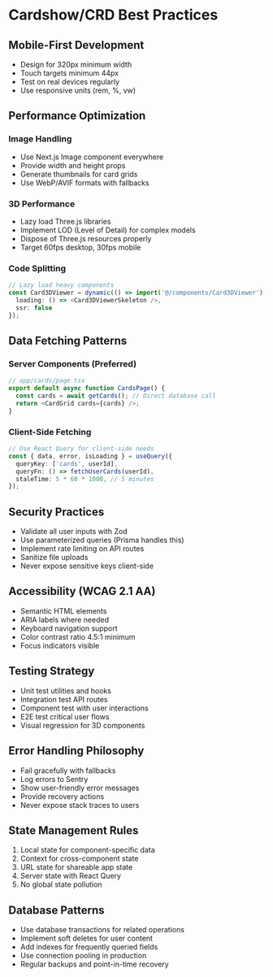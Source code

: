 # Cardshow/CRD Best Practices

## Mobile-First Development

- Design for 320px minimum width
- Touch targets minimum 44px
- Test on real devices regularly
- Use responsive units (rem, %, vw)

## Performance Optimization

### Image Handling

- Use Next.js Image component everywhere
- Provide width and height props
- Generate thumbnails for card grids
- Use WebP/AVIF formats with fallbacks

### 3D Performance

- Lazy load Three.js libraries
- Implement LOD (Level of Detail) for complex models
- Dispose of Three.js resources properly
- Target 60fps desktop, 30fps mobile

### Code Splitting

```typescript
// Lazy load heavy components
const Card3DViewer = dynamic(() => import('@/components/Card3DViewer'), {
  loading: () => <Card3DViewerSkeleton />,
  ssr: false
});
```

## Data Fetching Patterns

### Server Components (Preferred)

```typescript
// app/cards/page.tsx
export default async function CardsPage() {
  const cards = await getCards(); // Direct database call
  return <CardGrid cards={cards} />;
}
```

### Client-Side Fetching

```typescript
// Use React Query for client-side needs
const { data, error, isLoading } = useQuery({
  queryKey: ['cards', userId],
  queryFn: () => fetchUserCards(userId),
  staleTime: 5 * 60 * 1000, // 5 minutes
});
```

## Security Practices

- Validate all user inputs with Zod
- Use parameterized queries (Prisma handles this)
- Implement rate limiting on API routes
- Sanitize file uploads
- Never expose sensitive keys client-side

## Accessibility (WCAG 2.1 AA)

- Semantic HTML elements
- ARIA labels where needed
- Keyboard navigation support
- Color contrast ratio 4.5:1 minimum
- Focus indicators visible

## Testing Strategy

- Unit test utilities and hooks
- Integration test API routes
- Component test with user interactions
- E2E test critical user flows
- Visual regression for 3D components

## Error Handling Philosophy

- Fail gracefully with fallbacks
- Log errors to Sentry
- Show user-friendly error messages
- Provide recovery actions
- Never expose stack traces to users

## State Management Rules

1. Local state for component-specific data
2. Context for cross-component state
3. URL state for shareable app state
4. Server state with React Query
5. No global state pollution

## Database Patterns

- Use database transactions for related operations
- Implement soft deletes for user content
- Add indexes for frequently queried fields
- Use connection pooling in production
- Regular backups and point-in-time recovery
